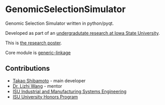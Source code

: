 # GenomicSelectionSimulator

Genomic Selection Simulator written in python/pyqt.

Developed as part of an [undergradutate research at Iowa State University](http://lib.dr.iastate.edu/undergradresearch_symposium/2017/presentations/82/).

This is [the research poster](https://github.com/takao42/GenomicSelectionSimulator/blob/master/poster.pdf).

Core module is [generic-linkage](https://github.com/takao42/genetic-linkage)

## Contributions

- [Takao Shibamoto](https://github.com/takao42) - main developer
- [Dr. Lizhi Wang](https://www.imse.iastate.edu/directory/faculty/lizhi-wang/) - mentor
- [ISU Industrial and Manufacturing Systems Engineering](https://www.imse.iastate.edu/)
- [ISU University Honors Program](https://www.honors.iastate.edu/)
